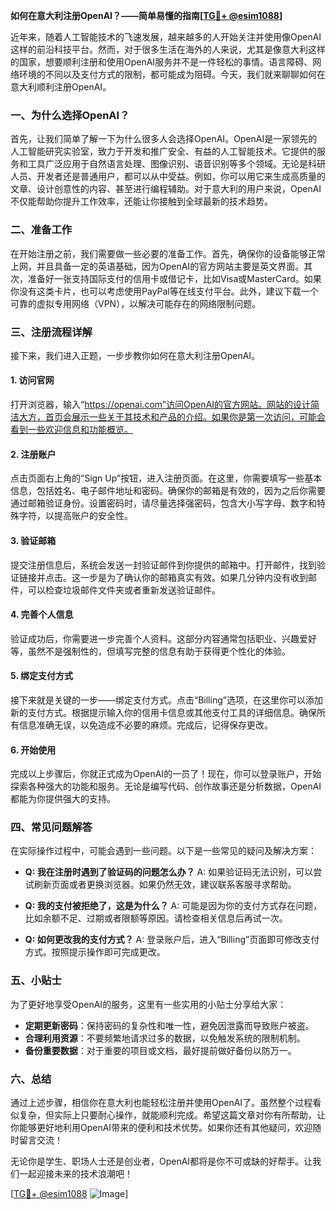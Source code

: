 **如何在意大利注册OpenAI？——简单易懂的指南[[TG💪+ @esim1088](https://t.me/s/esim1088)]**

近年来，随着人工智能技术的飞速发展，越来越多的人开始关注并使用像OpenAI这样的前沿科技平台。然而，对于很多生活在海外的人来说，尤其是像意大利这样的国家，想要顺利注册和使用OpenAI服务并不是一件轻松的事情。语言障碍、网络环境的不同以及支付方式的限制，都可能成为阻碍。今天，我们就来聊聊如何在意大利顺利注册OpenAI。

### 一、为什么选择OpenAI？

首先，让我们简单了解一下为什么很多人会选择OpenAI。OpenAI是一家领先的人工智能研究实验室，致力于开发和推广安全、有益的人工智能技术。它提供的服务和工具广泛应用于自然语言处理、图像识别、语音识别等多个领域。无论是科研人员、开发者还是普通用户，都可以从中受益。例如，你可以用它来生成高质量的文章、设计创意性的内容、甚至进行编程辅助。对于意大利的用户来说，OpenAI不仅能帮助你提升工作效率，还能让你接触到全球最新的技术趋势。

### 二、准备工作

在开始注册之前，我们需要做一些必要的准备工作。首先，确保你的设备能够正常上网，并且具备一定的英语基础，因为OpenAI的官方网站主要是英文界面。其次，准备好一张支持国际支付的信用卡或借记卡，比如Visa或MasterCard。如果你没有这类卡片，也可以考虑使用PayPal等在线支付平台。此外，建议下载一个可靠的虚拟专用网络（VPN），以解决可能存在的网络限制问题。

### 三、注册流程详解

接下来，我们进入正题，一步步教你如何在意大利注册OpenAI。

#### 1. 访问官网

打开浏览器，输入“https://openai.com”访问OpenAI的官方网站。网站的设计简洁大方，首页会展示一些关于其技术和产品的介绍。如果你是第一次访问，可能会看到一些欢迎信息和功能概览。

#### 2. 注册账户

点击页面右上角的“Sign Up”按钮，进入注册页面。在这里，你需要填写一些基本信息，包括姓名、电子邮件地址和密码。确保你的邮箱是有效的，因为之后你需要通过邮箱验证身份。设置密码时，请尽量选择强密码，包含大小写字母、数字和特殊字符，以提高账户的安全性。

#### 3. 验证邮箱

提交注册信息后，系统会发送一封验证邮件到你提供的邮箱中。打开邮件，找到验证链接并点击。这一步是为了确认你的邮箱真实有效。如果几分钟内没有收到邮件，可以检查垃圾邮件文件夹或者重新发送验证邮件。

#### 4. 完善个人信息

验证成功后，你需要进一步完善个人资料。这部分内容通常包括职业、兴趣爱好等，虽然不是强制性的，但填写完整的信息有助于获得更个性化的体验。

#### 5. 绑定支付方式

接下来就是关键的一步——绑定支付方式。点击“Billing”选项，在这里你可以添加新的支付方式。根据提示输入你的信用卡信息或其他支付工具的详细信息。确保所有信息准确无误，以免造成不必要的麻烦。完成后，记得保存更改。

#### 6. 开始使用

完成以上步骤后，你就正式成为OpenAI的一员了！现在，你可以登录账户，开始探索各种强大的功能和服务。无论是编写代码、创作故事还是分析数据，OpenAI都能为你提供强大的支持。

### 四、常见问题解答

在实际操作过程中，可能会遇到一些问题。以下是一些常见的疑问及解决方案：

- **Q: 我在注册时遇到了验证码的问题怎么办？**
  A: 如果验证码无法识别，可以尝试刷新页面或者更换浏览器。如果仍然无效，建议联系客服寻求帮助。

- **Q: 我的支付被拒绝了，这是为什么？**
  A: 可能是因为你的支付方式存在问题，比如余额不足、过期或者限额等原因。请检查相关信息后再试一次。

- **Q: 如何更改我的支付方式？**
  A: 登录账户后，进入“Billing”页面即可修改支付方式。按照提示操作即可完成更改。

### 五、小贴士

为了更好地享受OpenAI的服务，这里有一些实用的小贴士分享给大家：

- **定期更新密码**：保持密码的复杂性和唯一性，避免因泄露而导致账户被盗。
- **合理利用资源**：不要频繁地请求过多的数据，以免触发系统的限制机制。
- **备份重要数据**：对于重要的项目或文档，最好提前做好备份以防万一。

### 六、总结

通过上述步骤，相信你在意大利也能轻松注册并使用OpenAI了。虽然整个过程看似复杂，但实际上只要耐心操作，就能顺利完成。希望这篇文章对你有所帮助，让你能够更好地利用OpenAI带来的便利和技术优势。如果你还有其他疑问，欢迎随时留言交流！

无论你是学生、职场人士还是创业者，OpenAI都将是你不可或缺的好帮手。让我们一起迎接未来的技术浪潮吧！

[[TG💪+ @esim1088](https://t.me/s/esim1088) ![Image](https://i.postimg.cc/4NQfJmqS/Snipaste-2025-05-13-00-14-12.png)]